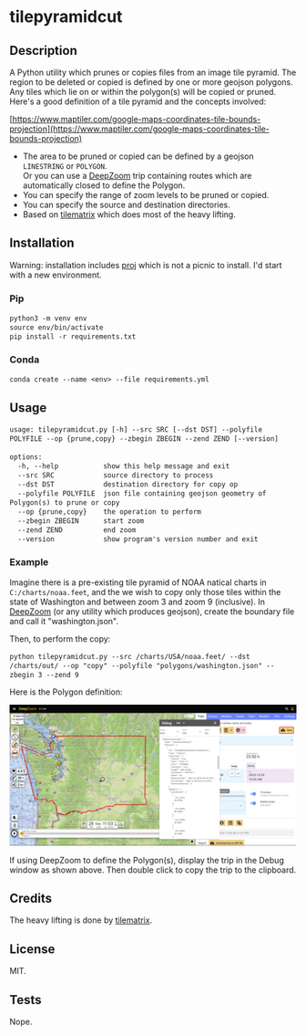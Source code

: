 # tilepyramidcut

## Description

A Python utility which prunes or copies files from an image tile pyramid.  The region to be deleted or copied is defined by one or more geojson polygons. Any tiles which lie on or within the polygon(s) will be copied or pruned.  Here's a good definition of a tile pyramid and the concepts involved: 

[https://www.maptiler.com/google-maps-coordinates-tile-bounds-projection](https://www.maptiler.com/google-maps-coordinates-tile-bounds-projection)

- The area to be pruned or copied can be defined by a geojson `LINESTRING` or `POLYGON`. <br/>Or you can
use a [DeepZoom](https://www.deepzoom.com) trip containing routes which are automatically closed to define the Polygon.
- You can specify the range of zoom levels to be pruned or copied.
- You can specify the source and destination directories.
- Based on [tilematrix](https://github.com/ungarj/tilematrix) which does most of the heavy lifting.

## Installation

Warning: installation includes [proj](https://github.com/OSGeo/PROJ) which is not a picnic to install.  I'd start with a new environment.

### Pip
```
python3 -m venv env
source env/bin/activate
pip install -r requirements.txt
```
### Conda
```
conda create --name <env> --file requirements.yml
```

## Usage

```
usage: tilepyramidcut.py [-h] --src SRC [--dst DST] --polyfile POLYFILE --op {prune,copy} --zbegin ZBEGIN --zend ZEND [--version]

options:
  -h, --help           show this help message and exit
  --src SRC            source directory to process
  --dst DST            destination directory for copy op
  --polyfile POLYFILE  json file containing geojson geometry of Polygon(s) to prune or copy
  --op {prune,copy}    the operation to perform
  --zbegin ZBEGIN      start zoom
  --zend ZEND          end zoom 
  --version            show program's version number and exit
```

### Example

Imagine there is a pre-existing tile pyramid of NOAA natical charts in `C:/charts/noaa.feet`, and the we wish to copy only those tiles within the state of Washington and between zoom 3 and zoom 9 (inclusive).  In [DeepZoom](https://www.deepzoom.com) (or any utility which produces geojson), create the boundary file and call it "washington.json".  

Then, to perform the copy:

```
python tilepyramidcut.py --src /charts/USA/noaa.feet/ --dst /charts/out/ --op "copy" --polyfile "polygons/washington.json" --zbegin 3 --zend 9
```

Here is the Polygon definition:

![alt text](images/washington.png)

If using DeepZoom to define the Polygon(s), display the trip in the Debug window as shown above.  Then double click to copy the trip to the clipboard.

## Credits

The heavy lifting is done by [tilematrix](https://github.com/ungarj/tilematrix).

## License

MIT.

## Tests

Nope.